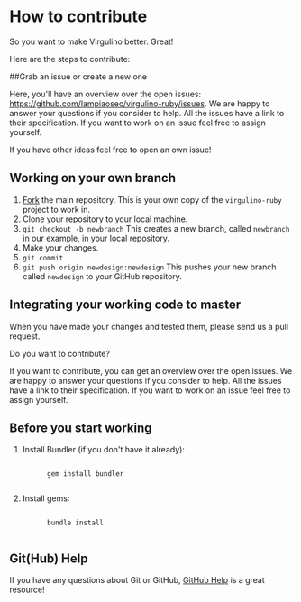 # How to contribute

So you want to make Virgulino better. Great!

Here are the steps to contribute:

##Grab an issue or create a new one

Here, you'll have an overview over the open issues: https://github.com/lampiaosec/virgulino-ruby/issues. We are happy to answer your questions if you consider to help. All the issues have a link to their specification. If you want to work on an issue feel free to assign yourself.

If you have other ideas feel free to open an own issue!


## Working on your own branch

1. [Fork](https://help.github.com/articles/fork-a-repo) the main repository.
   This is your own copy of the `virgulino-ruby` project to work in.
2. Clone your repository to your local machine.
3. `git checkout -b newbranch`
This creates a new branch, called `newbranch` in our example, in your local
repository.
4. Make your changes.
5. `git commit`
6. `git push origin newdesign:newdesign`
This pushes your new branch called `newdesign` to your GitHub repository.

## Integrating your working code to master

When you have made your changes and tested them, please send us a pull request.

Do you want to contribute?

If you want to contribute, you can get an overview over the open issues. We are happy to answer your questions if you consider to help. All the issues have a link to their specification. If you want to work on an issue feel free to assign yourself.

## Before you start working

<ol>
  <li>Install Bundler (if you don't have it already):
    <p><code>
      gem install bundler
    </code></p>
    </li>
  <li>Install gems:
    <p><code>
      bundle install
    </code></p>
  </li>
</ol>

## Git(Hub) Help

If you have any questions about Git or GitHub, [GitHub
Help](https://help.github.com/) is a great resource!
